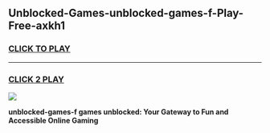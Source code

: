 
## Unblocked-Games-unblocked-games-f-Play-Free-axkh1
<h3>
<a href="https://premium76.site?title=unblocked-games-f&ref=09A">CLICK TO PLAY</a></h3>
<hr>

<h3>
<a href="https://premium76.site?title=unblocked-games-f&ref=09A">CLICK 2 PLAY</a>
  
</h3>

<a href="https://premium76.site?title=unblocked-games-f&ref=09A"><img src="https://clearcache.store/games.png"></a>


**unblocked-games-f games unblocked: Your Gateway to Fun and Accessible Online Gaming**
